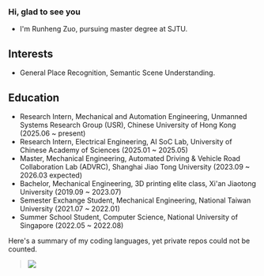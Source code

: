 ### Hi, glad to see you 

- I'm Runheng Zuo, pursuing master degree at SJTU. 

##  Interests 
- General Place Recognition, Semantic Scene Understanding.

##  Education
- Research Intern, Mechanical and Automation Engineering, Unmanned Systems Research Group (USR), Chinese University of Hong Kong (2025.06 ~ present)
- Research Intern, Electrical Engineering, AI SoC Lab, University of Chinese Academy of Sciences (2025.01 ~ 2025.05)
- Master, Mechanical Engineering, Automated Driving & Vehicle Road Collaboration Lab (ADVRC), Shanghai Jiao Tong University (2023.09 ~ 2026.03 expected)
- Bachelor, Mechanical Engineering, 3D printing elite class, Xi'an Jiaotong University (2019.09 ~ 2023.07)
- Semester Exchange Student, Mechanical Engineering, National Taiwan University (2021.07 ~ 2022.01)
- Summer School Student, Computer Science, National University of Singapore (2022.05 ~ 2022.08)

Here's a summary of my coding languages, yet private repos could not be counted.

> <a href="https://github.com/runjtu"><img align='center' src="https://readme-stats.clckblog.space/api/top-langs/?username=runjtu&theme=vue&layout=compact"></a>
